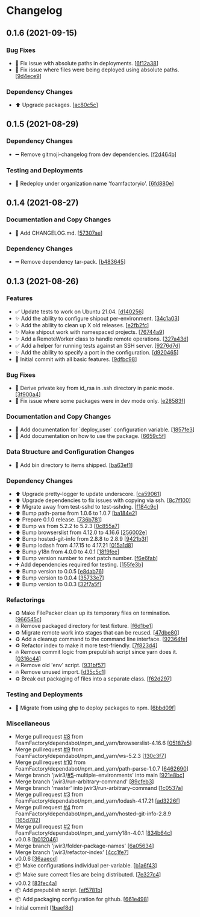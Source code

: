 # Changelog

<a name="0.1.6"></a>
## 0.1.6 (2021-09-15)

### Bug Fixes

- 🐛 Fix issue with absolute paths in deployments. [[6f12a38](https://github.com/foamfactory/shipout/commit/6f12a3842b329eac0b691aa78fc9658018085c25)]
- 🐛 Fix issue where files were being deployed using absolute paths. [[9d4ece9](https://github.com/foamfactory/shipout/commit/9d4ece91e8ce8df0bde52e3c305d406ffc03d145)]

### Dependency Changes

- ⬆️ Upgrade packages. [[ac80c5c](https://github.com/foamfactory/shipout/commit/ac80c5c5c39288f4f73882a92b9dab787ddf56e4)]


<a name="0.1.5"></a>
## 0.1.5 (2021-08-29)

### Dependency Changes

- ➖ Remove gitmoji-changelog from dev dependencies. [[f2d464b](https://github.com/foamfactory/shipout/commit/f2d464b1ff1ab0460ea7b9b91c3cc8a1a6d8e787)]

### Testing and Deployments

- 🚀 Redeploy under organization name &#x27;foamfactoryio&#x27;. [[6fd880e](https://github.com/foamfactory/shipout/commit/6fd880e5ae4bc60c23c2604dde1213e747a45128)]


<a name="0.1.4"></a>
## 0.1.4 (2021-08-27)

### Documentation and Copy Changes

- 📖 Add CHANGELOG.md. [[57307ae](https://github.com/foamfactory/shipout/commit/57307ae1b8f77e57eba2e77f0aaebae51af61202)]

### Dependency Changes

- ➖ Remove dependency tar-pack. [[b483645](https://github.com/foamfactory/shipout/commit/b48364526b1a67a8b5322f2273e51369929288f5)]


<a name="0.1.3"></a>
## 0.1.3 (2021-08-26)

### Features

- ✅ Update tests to work on Ubuntu 21.04. [[d140256](https://github.com/foamfactory/shipout/commit/d140256c8bbdeb06f5aef1ce7d18b2cd8a21025f)]
- ✨ Add the ability to configure shipout per-environment. [[34c1a03](https://github.com/foamfactory/shipout/commit/34c1a036d47dcd4d67314399081b52ba97da291a)]
- ✨ Add the ability to clean up X old releases. [[e2fb2fc](https://github.com/foamfactory/shipout/commit/e2fb2fc8a8bc262e2a0e12c03fa97e122954e407)]
- ✨ Make shipout work with namespaced projects. [[76744a9](https://github.com/foamfactory/shipout/commit/76744a9676264fc8a128c5de2a5629d35869451d)]
- ✨ Add a RemoteWorker class to handle remote operations. [[327a43d](https://github.com/foamfactory/shipout/commit/327a43d5ff7a9c0d149774b56e6e6cb67c05f61e)]
- ✅ Add a helper for running tests against an SSH server. [[9276d7d](https://github.com/foamfactory/shipout/commit/9276d7d164ef505606bf0dfe6e9da6c8190b3b79)]
- ✨ Add the ability to specify a port in the configuration. [[d920465](https://github.com/foamfactory/shipout/commit/d920465587b538893008a9a98f550b2eecb7aa47)]
- 🎉 Initial commit with all basic features. [[9dfbc98](https://github.com/foamfactory/shipout/commit/9dfbc98f2f1b59e88745ba4e9ffee2b4b986b1b4)]

### Bug Fixes

- 🐛 Derive private key from id_rsa in .ssh directory in panic mode. [[3f900a4](https://github.com/foamfactory/shipout/commit/3f900a4515218425d9df2014f6eca6dcc4437daa)]
- 🐛 Fix issue where some packages were in dev mode only. [[e28583f](https://github.com/foamfactory/shipout/commit/e28583fd7acf262ffa57f7012bae0061546a6566)]

### Documentation and Copy Changes

- 📖 Add documentation for &#x60;deploy_user&#x60; configuration variable. [[1857fe3](https://github.com/foamfactory/shipout/commit/1857fe34d3ae8091c5cc8138f2dc62a992ea8e03)]
- 📖 Add documentation on how to use the package. [[6659c5f](https://github.com/foamfactory/shipout/commit/6659c5fa293b1ee806112cd4fd8b4f7fb489c57e)]

### Data Structure and Configuration Changes

- 🔧 Add bin directory to items shipped. [[ba63ef1](https://github.com/foamfactory/shipout/commit/ba63ef125c7750239d2b05a12fcc7abd84000b9d)]

### Dependency Changes

- ⬆️ Upgrade pretty-logger to update underscore. [[ca59061](https://github.com/foamfactory/shipout/commit/ca59061fe4d6aa9a4b9cd05b67015620b392e466)]
- ⬆️ Upgrade dependencies to fix issues with copying via ssh. [[8c7f100](https://github.com/foamfactory/shipout/commit/8c7f10098bc384491625bcc77dfab9ff0cc65bc1)]
- ⬆️ Migrate away from test-sshd to test-sshdng. [[f184c9c](https://github.com/foamfactory/shipout/commit/f184c9cea0163476d808a7a41005b9285ad7483a)]
- ⬆️ Bump path-parse from 1.0.6 to 1.0.7 [[ba184e2](https://github.com/foamfactory/shipout/commit/ba184e2750f72014cc074362ce3a3b5c7b65034f)]
- ⬆️ Prepare 0.1.0 release. [[736b781](https://github.com/foamfactory/shipout/commit/736b781ac93273d3c801a7c5e2ca272369c6beb7)]
- ⬆️ Bump ws from 5.2.2 to 5.2.3 [[0c855a7](https://github.com/foamfactory/shipout/commit/0c855a7ddb7add2c45c1c7834129fc03e2ec3d2b)]
- ⬆️ Bump browserslist from 4.12.0 to 4.16.6 [[256002e](https://github.com/foamfactory/shipout/commit/256002e741735e0bf8930e602571657b9bfb64d0)]
- ⬆️ Bump hosted-git-info from 2.8.8 to 2.8.9 [[9421b3f](https://github.com/foamfactory/shipout/commit/9421b3f6b342cd610cd675de6a10ec9456093ac4)]
- ⬆️ Bump lodash from 4.17.15 to 4.17.21 [[015a1d8](https://github.com/foamfactory/shipout/commit/015a1d8349c145e6d8aca89ccdaec639a9879eeb)]
- ⬆️ Bump y18n from 4.0.0 to 4.0.1 [[18f9fee](https://github.com/foamfactory/shipout/commit/18f9fee23fbe1c68dd641409ff844a06b8cf23a5)]
- ⬆️ Bump version number to next patch number. [[f6e6fab](https://github.com/foamfactory/shipout/commit/f6e6fabc413c05c883de91247f93f6f56fc47db5)]
- ➕ Add dependencies required for testing. [[155fe3b](https://github.com/foamfactory/shipout/commit/155fe3bee998c3fd8fd6186ca8439e050783fdc0)]
- ⬆️ Bump version to 0.0.5 [[e8dab76](https://github.com/foamfactory/shipout/commit/e8dab768434e919bef26ea38f6c5417c45237c7b)]
- ⬆️ Bump version to 0.0.4 [[35733e7](https://github.com/foamfactory/shipout/commit/35733e73382c72e4b914199cd2cd153e3b7789a0)]
- ⬆️ Bump version to 0.0.3 [[32f7a5f](https://github.com/foamfactory/shipout/commit/32f7a5f9af0f1ff50e15c9f3ae513034e0ddc7f9)]

### Refactorings

- ♻️ Make FilePacker clean up its temporary files on termination. [[966545c](https://github.com/foamfactory/shipout/commit/966545c3794159dda38601c28d6ffdc033e5f020)]
- 🔥 Remove packaged directory for test fixture. [[f6d1be1](https://github.com/foamfactory/shipout/commit/f6d1be1e72dded3c576eadf0b06d87317f0977ee)]
- ♻️ Migrate remote work into stages that can be reused. [[47dbe80](https://github.com/foamfactory/shipout/commit/47dbe80370c4ed568d0dd7858369b596ed049ce2)]
- ♻️ Add a cleanup command to the command line interface. [[92364fe](https://github.com/foamfactory/shipout/commit/92364fec94e49f83f84d635ef436c42a426f38b0)]
- ♻️ Refactor index to make it more test-friendly. [[7f823d4](https://github.com/foamfactory/shipout/commit/7f823d48ca418cceba0d41049a23a0e706c5f777)]
- 🔥 Remove commit logic from prepublish script since yarn does it. [[0316c44](https://github.com/foamfactory/shipout/commit/0316c4449cba2af0ef8ed7b2ec161207aa8715bd)]
- 🔥 Remove old &#x27;env&#x27; script. [[931bf57](https://github.com/foamfactory/shipout/commit/931bf57edcf7b5a6370c086e0fa1d476b0e51148)]
- 🔥 Remove unused import. [[d35c5c1](https://github.com/foamfactory/shipout/commit/d35c5c1e6644d0122bbb1871d7485e77e4a679e2)]
- ♻️ Break out packaging of files into a separate class. [[f62d297](https://github.com/foamfactory/shipout/commit/f62d297d8bb0b4df524bbf62b5ff1050710bcb34)]

### Testing and Deployments

- 🚀 Migrate from using ghp to deploy packages to npm. [[6bbd09f](https://github.com/foamfactory/shipout/commit/6bbd09f8c9ffeab856904938f809e53f7ebef8ef)]

### Miscellaneous

-  Merge pull request [#8](https://github.com/foamfactory/shipout/issues/8) from FoamFactory/dependabot/npm_and_yarn/browserslist-4.16.6 [[05187e5](https://github.com/foamfactory/shipout/commit/05187e52e77bfd616f81c9da3851c8cd32553740)]
-  Merge pull request [#9](https://github.com/foamfactory/shipout/issues/9) from FoamFactory/dependabot/npm_and_yarn/ws-5.2.3 [[130c3f7](https://github.com/foamfactory/shipout/commit/130c3f7a851a4e14175f0fb86c3d4580c33586aa)]
-  Merge pull request [#10](https://github.com/foamfactory/shipout/issues/10) from FoamFactory/dependabot/npm_and_yarn/path-parse-1.0.7 [[6462690](https://github.com/foamfactory/shipout/commit/6462690940e990fd380d608b2f42a42f2967e23a)]
-  Merge branch &#x27;jwir3/[#5](https://github.com/foamfactory/shipout/issues/5)-multiple-environments&#x27; into main [[921e8bc](https://github.com/foamfactory/shipout/commit/921e8bc63155144000f508071ac2bb35884176b4)]
-  Merge branch &#x27;jwir3/run-arbitrary-command&#x27; [[89cfeb3](https://github.com/foamfactory/shipout/commit/89cfeb32d6af3a7d2d53938e8b898517947f4504)]
-  Merge branch &#x27;master&#x27; into jwir3/run-arbitrary-command [[1c0537a](https://github.com/foamfactory/shipout/commit/1c0537ab8e0f5a0af883efd6c7c6449e2a3def3d)]
-  Merge pull request [#3](https://github.com/foamfactory/shipout/issues/3) from FoamFactory/dependabot/npm_and_yarn/lodash-4.17.21 [[ad3226f](https://github.com/foamfactory/shipout/commit/ad3226fe2865d450a9f591e31955035dec9c4bfb)]
-  Merge pull request [#4](https://github.com/foamfactory/shipout/issues/4) from FoamFactory/dependabot/npm_and_yarn/hosted-git-info-2.8.9 [[165d782](https://github.com/foamfactory/shipout/commit/165d782392ced1d90a93ada04b06be81d5e1a593)]
-  Merge pull request [#2](https://github.com/foamfactory/shipout/issues/2) from FoamFactory/dependabot/npm_and_yarn/y18n-4.0.1 [[834b64c](https://github.com/foamfactory/shipout/commit/834b64c5651782bd7f19c38c85ecc501a90f0d04)]
-  v0.0.8 [[b012046](https://github.com/foamfactory/shipout/commit/b012046221ceb0f657b8a049dc10011b50c405be)]
-  Merge branch &#x27;jwir3/folder-package-names&#x27; [[6a05634](https://github.com/foamfactory/shipout/commit/6a0563422cc29d2da08f632d6a81375af506059b)]
-  Merge branch &#x27;jwir3/refactor-index&#x27; [[4cc1fe7](https://github.com/foamfactory/shipout/commit/4cc1fe76ffede515998ebc79d090f2bc993b1545)]
-  v0.0.6 [[36aaecd](https://github.com/foamfactory/shipout/commit/36aaecd2c87909e3ffd53ec7a0d5a8256d5cc014)]
- 📦 Make configurations individual per-variable. [[b1a6f43](https://github.com/foamfactory/shipout/commit/b1a6f43d76802645f620616b2060a70f78181906)]
- 📦 Make sure correct files are being distributed. [[7e327c4](https://github.com/foamfactory/shipout/commit/7e327c4161b12b2a2a1933eddb600e73552bd9b4)]
-  v0.0.2 [[83fec4a](https://github.com/foamfactory/shipout/commit/83fec4a2569e4b4d5d8580b823946a53959930b7)]
- 📦 Add prepublish script. [[ef5781b](https://github.com/foamfactory/shipout/commit/ef5781b6633a92d9e05ebccffa9d60a2b7a3cb3f)]
- 📦 Add packaging configuration for github. [[661e498](https://github.com/foamfactory/shipout/commit/661e498e75a6af86fc66f7602b0a23ff19689441)]
-  Initial commit [[1baef8d](https://github.com/foamfactory/shipout/commit/1baef8dc503600c281b2c917425990e674f8eea2)]


